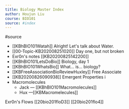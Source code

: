 ```yaml
---
title: Biology Master Index
author: Houjun Liu
course: BIO101
source: #index
---
```


#source 

* [[KBhBIO101Watah]] Alright! Let's talk about Water.
* [[00-Topic-KB202008251020]] Day one, but not broken
* Exr0n's notes [[KB20200825142200]]
* [[KBhBIO101LetsDoBio]] Biology, day 1
* [[KBhBIO101WhatsBio]] What... is... biology?
* [[KBFreeAssociationBioReviewHuxley]] Free Associate 
* [[KB20200826090938]] Emergent Properties i
* Macromolecules 
    * Jack — [[KBhBIO101Macromolecules]]
    * Hux —[[KBMacromelecules]]

Exr0n's Flows
[[20bio201floD3]]
[[20bio201flo4]]
